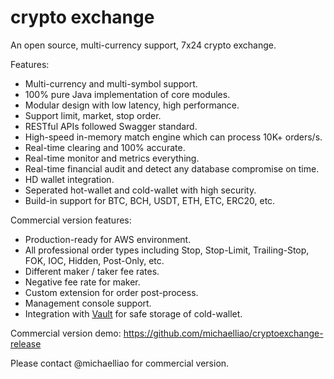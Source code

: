 # crypto exchange

An open source, multi-currency support, 7x24 crypto exchange.

Features:

- Multi-currency and multi-symbol support.
- 100% pure Java implementation of core modules.
- Modular design with low latency, high performance.
- Support limit, market, stop order.
- RESTful APIs followed Swagger standard.
- High-speed in-memory match engine which can process 10K+ orders/s.
- Real-time clearing and 100% accurate.
- Real-time monitor and metrics everything.
- Real-time financial audit and detect any database compromise on time.
- HD wallet integration.
- Seperated hot-wallet and cold-wallet with high security.
- Build-in support for BTC, BCH, USDT, ETH, ETC, ERC20, etc.

Commercial version features:

- Production-ready for AWS environment.
- All professional order types including Stop, Stop-Limit, Trailing-Stop, FOK, IOC, Hidden, Post-Only, etc.
- Different maker / taker fee rates.
- Negative fee rate for maker.
- Custom extension for order post-process.
- Management console support.
- Integration with [Vault](https://www.vaultproject.io/) for safe storage of cold-wallet.

Commercial version demo: https://github.com/michaelliao/cryptoexchange-release

Please contact @michaelliao for commercial version.
